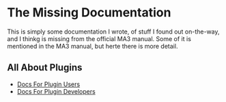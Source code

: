 # The Missing Documentation

This is simply some documentation I wrote, of stuff I found out on-the-way, and I thinkg is missing from the official MA3 manual.
Some of it is mentioned in the MA3 manual, but herte there is more detail.

## All About Plugins
- [Docs For Plugin Users](docs/PluginUsers/README.md)
- [Docs For Plugin Developers](docs/PluginDevelopers/README.md)
